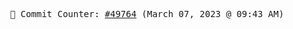 <p align="center">
    <samp>
        📮 Commit Counter: <a href="https://github.com/Javascript-void0/Javascript-void0/commits/main">#49764</a> (March 07, 2023 @ 09:43 AM)
    </samp>
</p>